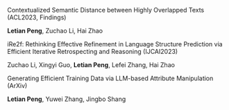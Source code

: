 Contextualized Semantic Distance between Highly Overlapped Texts (ACL2023, Findings) 

**Letian Peng**, Zuchao Li, Hai Zhao

iRe2f: Rethinking Effective Refinement in Language Structure Prediction via Efficient Iterative Retrospecting and Reasoning (IJCAI2023)

Zuchao Li, Xingyi Guo, **Letian Peng**, Lefei Zhang, Hai Zhao

Generating Efficient Training Data via LLM-based Attribute Manipulation (ArXiv)

**Letian Peng**, Yuwei Zhang, Jingbo Shang
